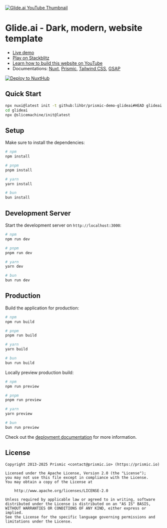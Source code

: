 [![Glide.ai YouTube Thumbnail](https://images.prismic.io/2501-glide-ai/Z6x9E5bqstJ9-hIX_glideai-course.png?auto=format,compress)][course-youtube]

# Glide.ai - Dark, modern, website template

- [Live demo][live-demo]
- [Play on Stackblitz][stackblitz-demo]
- [Learn how to build this website on YouTube][course-youtube]
- Documentations: [Nuxt](https://nuxt.com), [Prismic](https://prismic.io/docs/nuxt-3-setup), [Tailwind CSS](https://tailwindcss.com/docs/styling-with-utility-classes), [GSAP](https://gsap.com/docs/v3)

[![Deploy to NuxtHub](https://hub.nuxt.com/button.svg)](https://hub.nuxt.com/new?repo=lihbr/prismic-demo-glideai)

## Quick Start

```bash [Terminal]
npx nuxi@latest init -t github:lihbr/prismic-demo-glideai#HEAD glideai
cd glideai
npx @slicemachine/init@latest
```

## Setup

Make sure to install the dependencies:

```bash
# npm
npm install

# pnpm
pnpm install

# yarn
yarn install

# bun
bun install
```

## Development Server

Start the development server on `http://localhost:3000`:

```bash
# npm
npm run dev

# pnpm
pnpm run dev

# yarn
yarn dev

# bun
bun run dev
```

## Production

Build the application for production:

```bash
# npm
npm run build

# pnpm
pnpm run build

# yarn
yarn build

# bun
bun run build
```

Locally preview production build:

```bash
# npm
npm run preview

# pnpm
pnpm run preview

# yarn
yarn preview

# bun
bun run preview
```

Check out the [deployment documentation](https://nuxt.com/docs/getting-started/deployment) for more information.

## License

```
Copyright 2013-2025 Prismic <contact@prismic.io> (https://prismic.io)

Licensed under the Apache License, Version 2.0 (the "License");
you may not use this file except in compliance with the License.
You may obtain a copy of the License at

    http://www.apache.org/licenses/LICENSE-2.0

Unless required by applicable law or agreed to in writing, software
distributed under the License is distributed on an "AS IS" BASIS,
WITHOUT WARRANTIES OR CONDITIONS OF ANY KIND, either express or implied.
See the License for the specific language governing permissions and
limitations under the License.
```

[live-demo]: https://prismic-demo-glideai.nuxt.dev
[stackblitz-demo]: https://stackblitz.com/github/lihbr/prismic-demo-glideai
[course-youtube]: https://www.youtube.com/watch?v=EmvCh7Jb0Mw